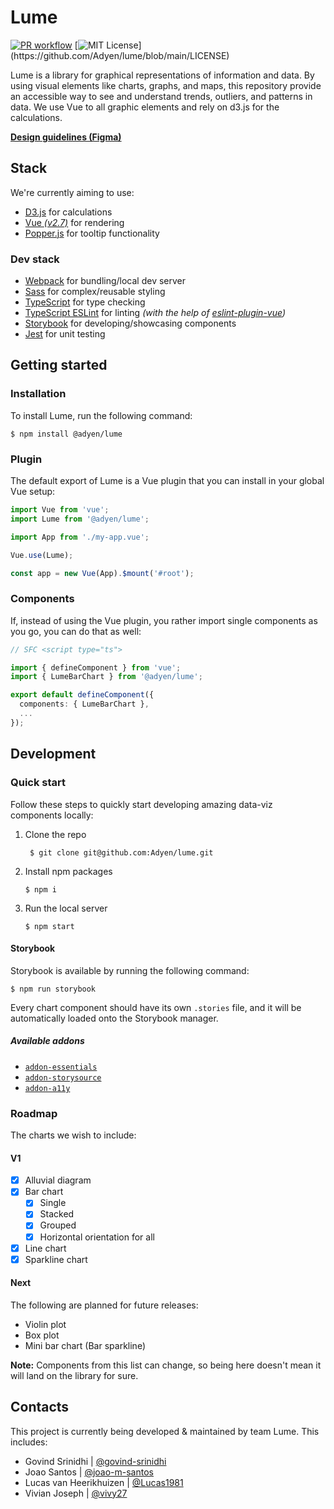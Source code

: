 # Lume

[![PR workflow](https://github.com/Adyen/lume/actions/workflows/pr.yml/badge.svg)](https://github.com/Adyen/lume/actions/workflows/pr.yml)
[![MIT License](https://img.shields.io/apm/l/atomic-design-ui.svg?)](https://github.com/Adyen/lume/blob/main/LICENSE)

Lume is a library for graphical representations of information and data. By using visual elements like charts, graphs, and maps, this repository provide an accessible way to see and understand trends, outliers, and patterns in data. We use Vue to all graphic elements and rely on d3.js for the calculations.

**[Design guidelines (Figma)](https://www.figma.com/file/r9fPqTXA4dlP6SIyfmGlDC/Data-Visualization-Library?node-id=15%3A2)**

## Stack

We're currently aiming to use:

- [D3.js](https://d3js.org/) for calculations
- [Vue _(v2.7)_](https://v2.vuejs.org/) for rendering
- [Popper.js](https://popper.js.org/) for tooltip functionality

### Dev stack

- [Webpack](https://webpack.js.org/) for bundling/local dev server
- [Sass](https://sass-lang.com/) for complex/reusable styling
- [TypeScript](https://www.typescriptlang.org/) for type checking
- [TypeScript ESLint](https://typescript-eslint.io/) for linting _(with the help of [eslint-plugin-vue](https://eslint.vuejs.org/))_
- [Storybook](https://storybook.js.org/) for developing/showcasing components
- [Jest](https://jestjs.io/) for unit testing

## Getting started

### Installation

To install Lume, run the following command:

```shell
$ npm install @adyen/lume
```

### Plugin

The default export of Lume is a Vue plugin that you can install in your global Vue setup:

```ts
import Vue from 'vue';
import Lume from '@adyen/lume';

import App from './my-app.vue';

Vue.use(Lume);

const app = new Vue(App).$mount('#root');
```

### Components

If, instead of using the Vue plugin, you rather import single components as you go, you can do that as well:

```ts
// SFC <script type="ts">

import { defineComponent } from 'vue';
import { LumeBarChart } from '@adyen/lume';

export default defineComponent({
  components: { LumeBarChart },
  ...
});
```

## Development

### Quick start

Follow these steps to quickly start developing amazing data-viz components locally:

1. Clone the repo
   ```shell
    $ git clone git@github.com:Adyen/lume.git
   ```
2. Install npm packages
   ```shell
   $ npm i
   ```
3. Run the local server
   ```shell
   $ npm start
   ```

#### Storybook

Storybook is available by running the following command:

```shell
$ npm run storybook
```

Every chart component should have its own `.stories` file, and it will be automatically loaded onto the Storybook manager.

##### Available addons

- [`addon-essentials`](https://www.npmjs.com/package/@storybook/addon-essentials)
- [`addon-storysource`](https://www.npmjs.com/package/@storybook/addon-storysource)
- [`addon-a11y`](https://www.npmjs.com/package/@storybook/addon-a11y)

### Roadmap

The charts we wish to include:

#### V1

- [x] Alluvial diagram
- [x] Bar chart
  - [x] Single
  - [x] Stacked
  - [x] Grouped
  - [x] Horizontal orientation for all
- [x] Line chart
- [x] Sparkline chart

#### Next

The following are planned for future releases:

- Violin plot
- Box plot
- Mini bar chart (Bar sparkline)

**Note:** Components from this list can change, so being here doesn't mean it will land on the library for sure.

## Contacts

This project is currently being developed & maintained by team Lume. This includes:

- Govind Srinidhi | [@govind-srinidhi](https://github.com/govind-srinidhi)
- Joao Santos | [@joao-m-santos](https://github.com/joao-m-santos)
- Lucas van Heerikhuizen | [@Lucas1981](https://github.com/Lucas1981)
- Vivian Joseph | [@vivy27](https://github.com/vivy27)
